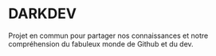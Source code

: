 # DARKDEV
Projet en commun pour partager nos connaissances et notre compréhension du fabuleux monde de Github et du dev.
